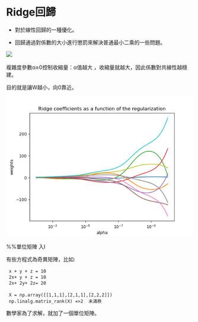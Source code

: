 # Ridge回歸

- 對於線性回歸的一種優化。

- 回歸通過對係數的大小進行懲罰來解決普通最小二乘的一些問題。

<img src="http://chart.googleapis.com/chart?cht=tx&chl= \min_{w} || X w - y||_2^2 + \alpha ||w||_2^2" style="border:none;">

複雜度參數α≥0控制收縮量：α值越大 ，收縮量就越大，因此係數對共線性越穩建。

目的就是讓W越小，向0靠近。

<img src="ridge_path_01.png" style="border:none;">

%%單位矩陣 入I


有些方程式為奇異矩陣，比如:

     x + y + z = 10
     2x+ y + z = 10
     2x+ 2y+ 2z= 20 
     
     X = np.array([[1,1,1],[2,1,1],[2,2,2]])
     np.linalg.matrix_rank(X) =>2  未滿秩
     
     
數學家為了求解，就加了一個單位矩陣。     
     
     
